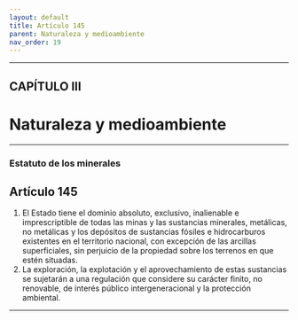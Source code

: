 ```yaml
---
layout: default
title: Artículo 145
parent: Naturaleza y medioambiente
nav_order: 19
---
```


---

## CAPÍTULO III
# Naturaleza y medioambiente

---

### Estatuto de los minerales

## Artículo 145

1. El Estado tiene el dominio absoluto, exclusivo, inalienable e imprescriptible de todas las minas y las sustancias minerales, metálicas, no metálicas y los depósitos de sustancias fósiles e hidrocarburos existentes en el territorio nacional, con excepción de las arcillas superficiales, sin perjuicio de la propiedad sobre los terrenos en que estén situadas.
2. La exploración, la explotación y el aprovechamiento de estas sustancias se sujetarán a una regulación que considere su carácter finito, no renovable, de interés público intergeneracional y la protección ambiental.

---
